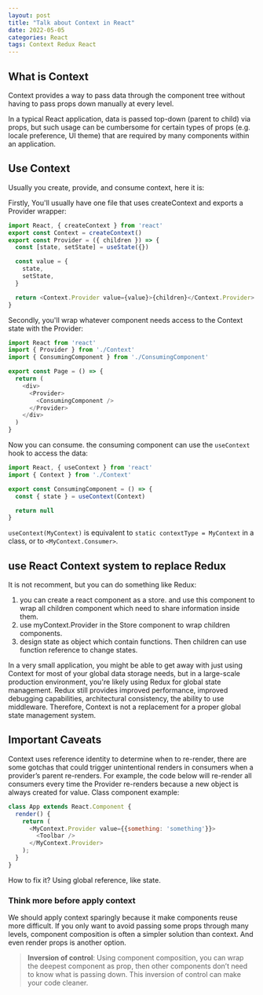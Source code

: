 ```yaml
---
layout: post
title: "Talk about Context in React"
date: 2022-05-05
categories: React
tags: Context Redux React
---
```


## What is Context

Context provides a way to pass data through the component tree without having to pass props down manually at every level.

In a typical React application, data is passed top-down (parent to child) via props, but such usage can be cumbersome for certain types of props (e.g. locale preference, UI theme) that are required by many components within an application. 

## Use Context

Usually you create, provide, and consume context, here it is:

Firstly, You'll usually have one file that uses createContext and exports a Provider wrapper:
```javascript
import React, { createContext } from 'react'
export const Context = createContext()
export const Provider = ({ children }) => {
  const [state, setState] = useState({})

  const value = {
    state,
    setState,
  }

  return <Context.Provider value={value}>{children}</Context.Provider>
}
```

Secondly, you'll wrap whatever component needs access to the Context state with the Provider:

```javascript
import React from 'react'
import { Provider } from './Context'
import { ConsumingComponent } from './ConsumingComponent'

export const Page = () => {
  return (
    <div>
      <Provider>
        <ConsumingComponent />
      </Provider>
    </div>
  )
}
```

Now you can consume.
the consuming component can use the `useContext` hook to access the data:
```javascript
import React, { useContext } from 'react'
import { Context } from './Context'

export const ConsumingComponent = () => {
  const { state } = useContext(Context)

  return null
}
```
`useContext(MyContext)` is equivalent to `static contextType = MyContext` in a class, or to `<MyContext.Consumer>`.

## use React Context system to replace Redux 
It is not recomment, but you can do something like Redux: 
1. you can create a react component as a store. and use this component to wrap all children component which need to share information inside them. 
2. use myContext.Provider in the Store component to wrap children components. 
3. design state as object which contain functions. Then children can use function reference to change states.

In a very small application, you might be able to get away with just using Context for most of your global data storage needs, but in a large-scale production environment, you're likely using Redux for global state management. Redux still provides improved performance, improved debugging capabilities, architectural consistency, the ability to use middleware. Therefore, Context is not a replacement for a proper global state management system.


## Important Caveats
Context uses reference identity to determine when to re-render, there are some gotchas that could trigger unintentional renders in consumers when a provider’s parent re-renders. 
For example, the code below will re-render all consumers every time the Provider re-renders because a new object is always created for value.
Class component example:
```js
class App extends React.Component {
  render() {
    return (
      <MyContext.Provider value={{something: 'something'}}>
        <Toolbar />
      </MyContext.Provider>
    );
  }
}
```
How to fix it? Using global reference, like state. 

### Think more before apply context

We should apply context sparingly because it make components reuse more difficult. 
If you only want to avoid passing some props through many levels, component composition is often a simpler solution than context. And even render props is another option.

> **Inversion of control**: 
> Using component composition, you can wrap the deepest component as prop, then other components don’t need to know what is passing down. This inversion of control can make your code cleaner.
